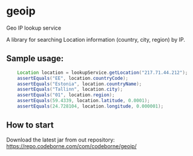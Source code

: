 # geoip
Geo IP lookup service

A library for searching Location information (country, city, region) by IP.

## Sample usage:
```java
    Location location = lookupService.getLocation("217.71.44.212");
    assertEquals("EE", location.countryCode);
    assertEquals("Estonia", location.countryName);
    assertEquals("Tallinn", location.city);
    assertEquals("01", location.region);
    assertEquals(59.4339, location.latitude, 0.0001);
    assertEquals(24.728104, location.longitude, 0.000001);
```


## How to start

Download the latest jar from out repository: https://repo.codeborne.com/com/codeborne/geoip/
